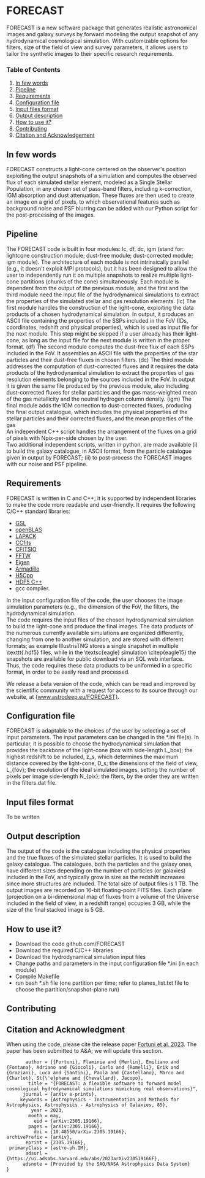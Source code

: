 # FORECAST
FORECAST is a new software package that generates realistic astronomical images and galaxy surveys by forward modeling the output snapshot of any hydrodynamical cosmological simulation.
With customizable options for filters, size of the field of view and survey parameters, it allows users to tailor the synthetic images to their specific research requirements.

### Table of Contents
1. [In few words](#in-few-words)
2. [Pipeline](#pipeline)
3. [Requirements](#requirements)
4. [Configuration file](#configuration-file)
5. [Input files format](#input-files-format)
6. [Output description](#output-description)
7. [How to use it?](#how-to-use-it)
8. [Contributing](#contributing)
9. [Citation and Acknowledgement](#citation-and-acknowledgment)


    
## In few words
FORECAST constructs a light-cone centered on the observer's position exploiting the output snapshots of a simulation and computes the observed flux of each simulated stellar element, modeled as a Single Stellar Population, in any chosen set of pass-band filters, including k-correction, IGM absorption and dust attenuation. These fluxes are then used to create an image on a grid of pixels, to which observational features such as background noise and PSF blurring can be added with our Python script for the post-processing of the images.


## Pipeline
The FORECAST code is built in four modules: lc, df, dc, igm (stand for: lightcone construction module; dust-free module; dust-corrected module; igm module). The architecture of each module is not intrinsically parallel (e.g., it doesn't exploit MPI protocols), but it has been designed to allow the user to independently run it on multiple snapshots to realize multiple light-cone partitions (chunks of the cone) simultaneously.
    Each module is dependent from the output of the previous module, and the first and the third module need the input file of the hydrodynamical simulations to extract the properties of the simulated stellar and gas resolution elements.
    (lc) The first module handles the construction of the light-cone, exploiting the data products of a chosen hydrodynamical simulation. In output, it produces an ASCII file containing the properties of the SSPs included in the FoV (IDs, coordinates, redshift and physical properties), which is used as input file for the next module. This step might be skipped if a user already has their light-cone, as long as the input file for the next module is written in the proper format. 
    (df) The second module computes the dust-free flux of each SSPs included in the FoV. It assembles an ASCII file with the properties of the star particles and their dust-free fluxes in chosen filters.
    (dc) The third module addresses the computation of dust-corrected fluxes and it requires the data products of the hydrodynamical simulation to extract the properties of gas resolution elements belonging to the sources included in the FoV. In output it is given the same file produced by the previous module, also including dust-corrected fluxes for stellar particles and the gas mass-weighted mean of the gas metallicity and the neutral hydrogen column density. 
    (igm) The final module adds the IGM correction to dust-corrected fluxes, producing the final output catalogue, which includes the physical properties of the stellar particles and their corrected fluxes, and the mean properties of the gas   
    An independent C++ script handles the arrangement of the fluxes on a grid of pixels with Npix-per-side chosen by the user.   
    Two additional independent scripts, written in python, are made available (i) to build the galaxy catalogue, in ASCII format, from the particle catalogue given in output by FORECAST; (ii) to post-process the FORECAST images with our noise and PSF pipeline.

## Requirements
FORECAST is written in C and C++; it is supported by independent libraries to make the code more readable and user-friendly. 
It requires the following C/C++ standard libraries: 
* [GSL](https://www.gnu.org/software/gsl/)
* [openBLAS](https://www.openblas.net/)
* [LAPACK](http://www.netlib.org/lapack/)
* [CCfits](https://heasarc.gsfc.nasa.gov/fitsio/CCfits/)
* [CFITSIO](https://heasarc.gsfc.nasa.gov/fitsio/)
* [FFTW](https://www.fftw.org/)
* [Eigen](https://eigen.tuxfamily.org/)
* [Armadillo](http://arma.sourceforge.net/)
* [H5Cpp](http://h5cpp.org/)
* [HDF5 C++](https://www.hdfgroup.org/)
* gcc compiler.
  
In the input configuration file of the code, the user chooses the image simulation parameters (e.g., the dimension of the FoV, the filters, the hydrodynamical simulation.  
   The code requires the input files of the chosen hydrodynamical simulation to build the light-cone and produce the final images. The data products of the numerous currently available simulations are organized differently, changing from one to another simulation, and are stored with different formats; as example IllustrisTNG stores a single snapshot in multiple \texttt{.hdf5} files, while in the \textsc{eagle} simulation \citep{eagle15} the snapshots are available for public download via an SQL web interface. Thus, the code requires these data products to be uniformed in a specific format, in order to be easily read and processed.   
      
   We release a beta version of the code, which can be read and improved by the scientific community with a request for access to its source through our website, at {www.astrodeep.eu/FORECAST}.

## Configuration file
FORECAST is adaptable to the choices of the user by selecting a set of input parameters. 
The input parameters can be changed in the *.ini file(s).
In particular, it is possible to choose the hydrodynamical simulation that provides the backbone of the light-cone (box with side-length L_box); the highest redshift to be included, z_s, which determines the maximum distance covered by the light-cone, D_s; the dimensions of the field of view, L_{fov}; the resolution of the ideal simulated images, setting the number of pixels per image side-length N_{pix}; the fiters, by the order they are written in the filters.dat file.


## Input files format
To be written

## Output description
The output of the code is the catalogue including the physical properties and the true fluxes of the simulated stellar particles. It is used to build the galaxy catalogue.
    The catalogues, both the particles and the galaxy ones, have different sizes depending on the number of particles (or galaxies) included in the FoV, and typically grow in size as the redshift increases since more structures are included. The total size of output files is 1 TB.
    The output images are recorded on 16-bit floating-point FITS files. Each plane (projection on a bi-dimensional map of fluxes from a volume of the Universe included in the field of view, in a redshift range) occupies 3 GB, while the size of the final stacked image is 5 GB.
    
## How to use it?
- Download the code github.com/FORECAST
- Download the required C/C++ libraries
- Download the hydrodynamical simulation input files
- Change paths and parameters in the input configuration file \*.ini (in each module)
- Compile Makefile
- run bash \*.sh file (one partition per time; refer to planes_list.txt file to choose the partition/snapshot-plane run) 

## Contributing

## Citation and Acknowledgment

When using the code, please cite the release paper [Fortuni et al. 2023](https://ui.adsabs.harvard.edu/abs/2023arXiv230519166F/abstract). The paper has been submitted to A&A; we will update this section.

```@ARTICLE{2023arXiv230519166F,
       author = {{Fortuni}, Flaminia and {Merlin}, Emiliano and {Fontana}, Adriano and {Giocoli}, Carlo and {Romelli}, Erik and {Graziani}, Luca and {Santini}, Paola and {Castellano}, Marco and {Charlot}, St{\'e}phane and {Chevallard}, Jacopo},
        title = "{FORECAST: a flexible software to forward model cosmological hydrodynamical simulations mimicking real observations}",
      journal = {arXiv e-prints},
     keywords = {Astrophysics - Instrumentation and Methods for Astrophysics, Astrophysics - Astrophysics of Galaxies, 85},
         year = 2023,
        month = may,
          eid = {arXiv:2305.19166},
        pages = {arXiv:2305.19166},
          doi = {10.48550/arXiv.2305.19166},
archivePrefix = {arXiv},
       eprint = {2305.19166},
 primaryClass = {astro-ph.IM},
       adsurl = {https://ui.adsabs.harvard.edu/abs/2023arXiv230519166F},
      adsnote = {Provided by the SAO/NASA Astrophysics Data System}
}

